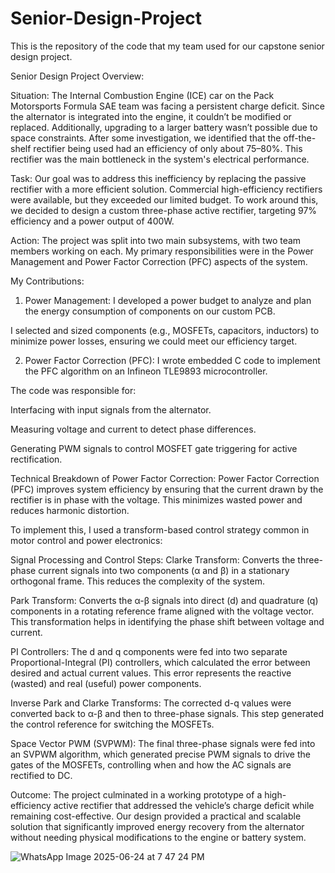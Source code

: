 # Senior-Design-Project
This is the repository of the code that my team used for our capstone senior design project.

Senior Design Project Overview:

Situation:
The Internal Combustion Engine (ICE) car on the Pack Motorsports Formula SAE team was facing a persistent charge deficit. Since the alternator is integrated into the engine, it couldn’t be modified or replaced. Additionally, upgrading to a larger battery wasn’t possible due to space constraints. After some investigation, we identified that the off-the-shelf rectifier being used had an efficiency of only about 75–80%. This rectifier was the main bottleneck in the system's electrical performance.

Task:
Our goal was to address this inefficiency by replacing the passive rectifier with a more efficient solution. Commercial high-efficiency rectifiers were available, but they exceeded our limited budget. To work around this, we decided to design a custom three-phase active rectifier, targeting 97% efficiency and a power output of 400W.

Action:
The project was split into two main subsystems, with two team members working on each. My primary responsibilities were in the Power Management and Power Factor Correction (PFC) aspects of the system.

My Contributions:
1. Power Management:
I developed a power budget to analyze and plan the energy consumption of components on our custom PCB.

I selected and sized components (e.g., MOSFETs, capacitors, inductors) to minimize power losses, ensuring we could meet our efficiency target.

2. Power Factor Correction (PFC):
I wrote embedded C code to implement the PFC algorithm on an Infineon TLE9893 microcontroller.

The code was responsible for:

Interfacing with input signals from the alternator.

Measuring voltage and current to detect phase differences.

Generating PWM signals to control MOSFET gate triggering for active rectification.

Technical Breakdown of Power Factor Correction:
Power Factor Correction (PFC) improves system efficiency by ensuring that the current drawn by the rectifier is in phase with the voltage. This minimizes wasted power and reduces harmonic distortion.

To implement this, I used a transform-based control strategy common in motor control and power electronics:

Signal Processing and Control Steps:
Clarke Transform:
Converts the three-phase current signals into two components (α and β) in a stationary orthogonal frame. This reduces the complexity of the system.

Park Transform:
Converts the α-β signals into direct (d) and quadrature (q) components in a rotating reference frame aligned with the voltage vector. This transformation helps in identifying the phase shift between voltage and current.

PI Controllers:
The d and q components were fed into two separate Proportional-Integral (PI) controllers, which calculated the error between desired and actual current values. This error represents the reactive (wasted) and real (useful) power components.

Inverse Park and Clarke Transforms:
The corrected d-q values were converted back to α-β and then to three-phase signals. This step generated the control reference for switching the MOSFETs.

Space Vector PWM (SVPWM):
The final three-phase signals were fed into an SVPWM algorithm, which generated precise PWM signals to drive the gates of the MOSFETs, controlling when and how the AC signals are rectified to DC.

Outcome:
The project culminated in a working prototype of a high-efficiency active rectifier that addressed the vehicle’s charge deficit while remaining cost-effective. Our design provided a practical and scalable solution that significantly improved energy recovery from the alternator without needing physical modifications to the engine or battery system.


![WhatsApp Image 2025-06-24 at 7 47 24 PM](https://github.com/user-attachments/assets/e758d77b-d057-4255-a760-56c023ac2b79)
